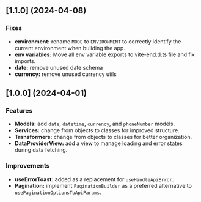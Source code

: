 ## [1.1.0] (2024-04-08)

### Fixes
- **environment:** rename `MODE` to `ENVIRONMENT` to correctly identify the current environment when building the app. 
- **env variables:** Move all env variable exports to vite-end.d.ts file and fix imports.
- **date:** remove unused date schema
- **currency:** remove unused currency utils

## [1.0.0] (2024-04-01)

### Features
- **Models:** add `date`, `datetime`, `currency`, and `phoneNumber` models.
- **Services:** change from objects to classes for improved structure.
- **Transformers:** change from objects to classes for better organization.
- **DataProviderView:** add a view to manage loading and error states during data fetching.

### Improvements
- **useErrorToast:** added as a replacement for `useHandleApiError`.
- **Pagination:** implement `PaginationBuilder` as a preferred alternative to `usePaginationOptionsToApiParams`.
